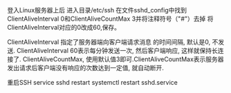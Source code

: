 登入Linux服务器上后
进入目录/etc/ssh
在文件sshd_config中找到ClientAliveInterval 0和ClientAliveCountMax 3并将注释符号（"#"）去掉
将ClientAliveInterval对应的0改成60,保存。

ClientAliveInterval 指定了服务器端向客户端请求消息 的时间间隔, 默认是0, 不发送.
ClientAliveInterval 60表示每分钟发送一次, 然后客户端响应, 这样就保持长连接了.
ClientAliveCountMax, 使用默认值3即可.ClientAliveCountMax表示服务器发出请求后客户端没有响应的次数达到一定值, 就自动断开.

重启SSH
service sshd restart
systemctl restart sshd.service
